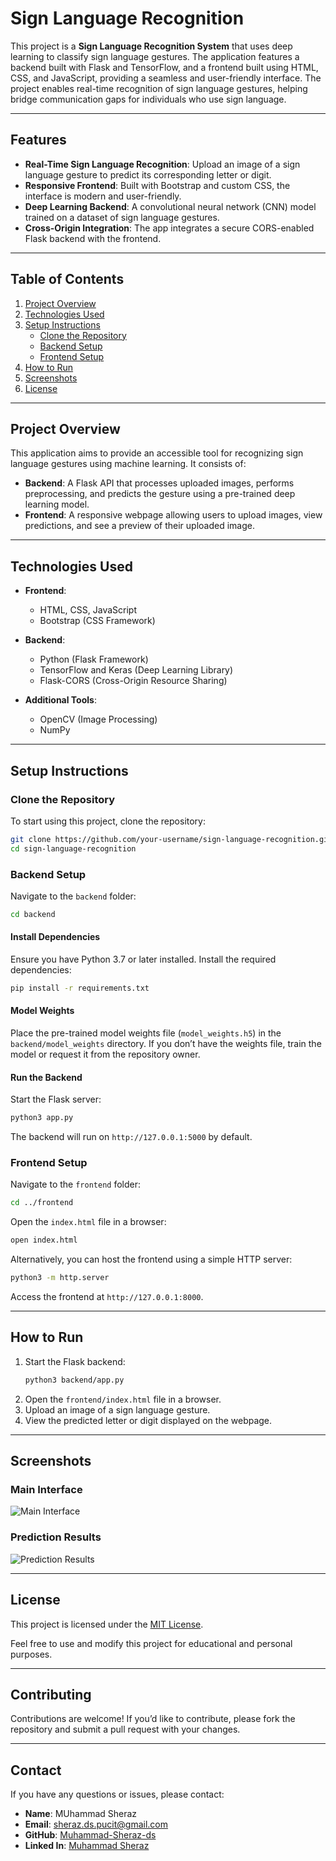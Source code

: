 # Sign Language Recognition

This project is a **Sign Language Recognition System** that uses deep learning to classify sign language gestures. The application features a backend built with Flask and TensorFlow, and a frontend built using HTML, CSS, and JavaScript, providing a seamless and user-friendly interface. The project enables real-time recognition of sign language gestures, helping bridge communication gaps for individuals who use sign language.

---

## Features
- **Real-Time Sign Language Recognition**: Upload an image of a sign language gesture to predict its corresponding letter or digit.
- **Responsive Frontend**: Built with Bootstrap and custom CSS, the interface is modern and user-friendly.
- **Deep Learning Backend**: A convolutional neural network (CNN) model trained on a dataset of sign language gestures.
- **Cross-Origin Integration**: The app integrates a secure CORS-enabled Flask backend with the frontend.

---

## Table of Contents
1. [Project Overview](#project-overview)
2. [Technologies Used](#technologies-used)
3. [Setup Instructions](#setup-instructions)
    - [Clone the Repository](#clone-the-repository)
    - [Backend Setup](#backend-setup)
    - [Frontend Setup](#frontend-setup)
4. [How to Run](#how-to-run)
5. [Screenshots](#screenshots)
6. [License](#license)

---

## Project Overview
This application aims to provide an accessible tool for recognizing sign language gestures using machine learning. It consists of:
- **Backend**: A Flask API that processes uploaded images, performs preprocessing, and predicts the gesture using a pre-trained deep learning model.
- **Frontend**: A responsive webpage allowing users to upload images, view predictions, and see a preview of their uploaded image.

---

## Technologies Used

- **Frontend**:
  - HTML, CSS, JavaScript
  - Bootstrap (CSS Framework)

- **Backend**:
  - Python (Flask Framework)
  - TensorFlow and Keras (Deep Learning Library)
  - Flask-CORS (Cross-Origin Resource Sharing)

- **Additional Tools**:
  - OpenCV (Image Processing)
  - NumPy

---

## Setup Instructions

### Clone the Repository
To start using this project, clone the repository:
```bash
git clone https://github.com/your-username/sign-language-recognition.git
cd sign-language-recognition
```

### Backend Setup
Navigate to the `backend` folder:
```bash
cd backend
```

#### Install Dependencies
Ensure you have Python 3.7 or later installed. Install the required dependencies:
```bash
pip install -r requirements.txt
```

#### Model Weights
Place the pre-trained model weights file (`model_weights.h5`) in the `backend/model_weights` directory. If you don’t have the weights file, train the model or request it from the repository owner.

#### Run the Backend
Start the Flask server:
```bash
python3 app.py
```
The backend will run on `http://127.0.0.1:5000` by default.

### Frontend Setup
Navigate to the `frontend` folder:
```bash
cd ../frontend
```

Open the `index.html` file in a browser:
```bash
open index.html
```
Alternatively, you can host the frontend using a simple HTTP server:
```bash
python3 -m http.server
```
Access the frontend at `http://127.0.0.1:8000`.

---

## How to Run
1. Start the Flask backend:
   ```bash
   python3 backend/app.py
   ```
2. Open the `frontend/index.html` file in a browser.
3. Upload an image of a sign language gesture.
4. View the predicted letter or digit displayed on the webpage.

---

## Screenshots

### Main Interface
![Main Interface](static/screenshots/main-interface.png)

### Prediction Results
![Prediction Results](static/screenshots/prediction-results.png)

---

## License
This project is licensed under the [MIT License](LICENSE).

Feel free to use and modify this project for educational and personal purposes.

---

## Contributing
Contributions are welcome! If you’d like to contribute, please fork the repository and submit a pull request with your changes.

---

## Contact
If you have any questions or issues, please contact:
- **Name**: MUhammad Sheraz
- **Email**: sheraz.ds.pucit@gmail.com
- **GitHub**: [Muhammad-Sheraz-ds](https://github.com/Muhammad-Sheraz-ds)
- **Linked In**: [Muhammad Sheraz](https://www.linkedin.com/in/muhammad-sheraz-5b3887242/)


